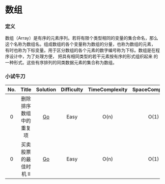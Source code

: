 # 数组

### 定义  
数组（Array）是有序的元素序列。若将有限个类型相同的变量的集合命名，那么这个名称为数组名。组成数组的各个变量称为数组的分量，也称为数组的元素，
有时也称为下标变量。用于区分数组的各个元素的数字编号称为下标。数组是在程序设计中，为了处理方便， 把具有相同类型的若干元素按有序的形式组织起来
的一种形式。这些有序排列的同类数据元素的集合称为数组。

### 小试牛刀  
| No. | Title | Solution | Difficulty | TimeComplexity | SpaceComplexity | Favorite | Acceptance | Download |
| :------------: | :------------: | :------------: | :------------: | :------------: | :------------: | :------------: | :------------: | :------------: |
| 0 | 删除排序数组中的重复项 | [Go](../../../../problems/remove_duplicates/readme.md) | Easy | O(n) | O(1) | :heart: |   | [:arrow_down:](../../../../problems/remove_duplicates/leetcode.py) |
| 0 | 买卖股票的最佳时机 II | [Go](../../../../problems/max_profit/readme.md) | Easy | O(n) | O(1) |   |   | [:arrow_down:](../../../../problems/max_profit/leetcode.py) |